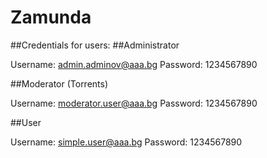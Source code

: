 # Zamunda

##Credentials for users:
##Administrator

Username: admin.adminov@aaa.bg
Password: 1234567890

##Moderator (Torrents)

Username: moderator.user@aaa.bg
Password: 1234567890

##User

Username: simple.user@aaa.bg
Password: 1234567890
